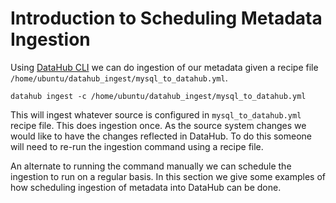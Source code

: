 # Introduction to Scheduling Metadata Ingestion

Using [DataHub CLI](../../docs/cli.md) we can do ingestion of our metadata given a recipe file `/home/ubuntu/datahub_ingest/mysql_to_datahub.yml`.

```
datahub ingest -c /home/ubuntu/datahub_ingest/mysql_to_datahub.yml
```

This will ingest whatever source is configured in `mysql_to_datahub.yml` recipe file. This does ingestion once. As the source system changes we would like to have the changes reflected in DataHub. To do this someone will need to re-run the ingestion command using a recipe file. 

An alternate to running the command manually we can schedule the ingestion to run on a regular basis. In this section we give some examples of how scheduling ingestion of metadata into DataHub can be done.
